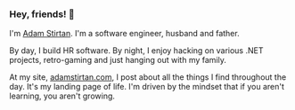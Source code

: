 ### Hey, friends! 👋

I'm [Adam Stirtan](https://www.adamstirtan.com). I'm a software engineer, husband and father.

By day, I build HR software. By night, I enjoy hacking on various .NET projects, retro-gaming and just hanging out with my family.

At my site, [adamstirtan.com](https://www.adamstirtan.com), I post about all the things I find throughout the day. It's my landing page of life. I'm driven by the mindset that if you aren't learning, you aren't growing.
